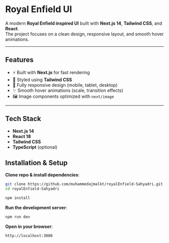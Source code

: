 # Royal Enfield UI

A modern **Royal Enfield inspired UI** built with **Next.js 14**, **Tailwind CSS**, and **React**.  
The project focuses on a clean design, responsive layout, and smooth hover animations.

---

##  Features
- ⚡ Built with **Next.js** for fast rendering  
- 🎨 Styled using **Tailwind CSS**  
- 📱 Fully responsive design (mobile, tablet, desktop)  
- ✨ Smooth hover animations (scale, transition effects)  
- 🖼️ Image components optimized with `next/image`  

---

##  Tech Stack
- **Next.js 14**
- **React 18**
- **Tailwind CSS**
- **TypeScript** (optional)


##  Installation & Setup

**Clone repo & install dependencies**:


```bash
git clone https://github.com/muhammedajmalkt/royalEnfield-Sahyadri.git
cd royalEnfield-Sahyadri

npm install

```



**Run the development server**:

```bash
npm run dev
```
**Open in your browser**:
```bash
http://localhost:3000

```




